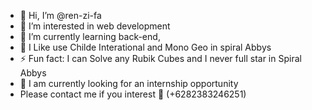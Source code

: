 - 👋 Hi, I’m @ren-zi-fa
- 👀 I’m interested in web development
- 🌱 I’m currently learning back-end,
- 🐋 I Like use Childe Interational and Mono Geo in spiral Abbys
- ⚡ Fun fact: I can Solve any Rubik Cubes and I never full star in Spiral Abbys
- 🤗 I am currently looking for an internship opportunity
- Please contact me if you interest 🌝 (+6282383246251)

